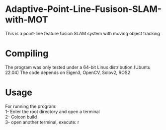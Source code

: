 # Adaptive-Point-Line-Fusison-SLAM-with-MOT
This is a point-line feature fusion SLAM system with moving object tracking
# Compiling
The program was only tested under a 64-bit Linux distribution.(Ubuntu 22.04)
The code depends on Eigen3, OpenCV, Solov2, ROS2
# Usage
For running the program:  
1- Enter the root directory and open a terminal  
2- Colcon build  
3- open another terminal, execute: r  
